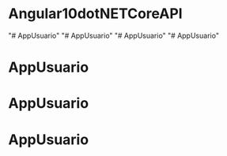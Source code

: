 # Angular10dotNETCoreAPI
 
"# AppUsuario" 
"# AppUsuario" 
"# AppUsuario" 
"# AppUsuario" 
# AppUsuario
# AppUsuario
# AppUsuario
